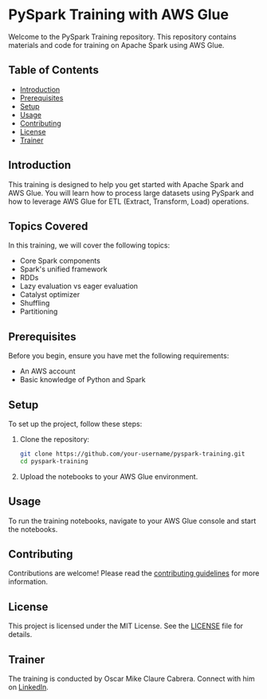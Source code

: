 # PySpark Training with AWS Glue

Welcome to the PySpark Training repository. This repository contains materials and code for training on Apache Spark using AWS Glue.

## Table of Contents
- [Introduction](#introduction)
- [Prerequisites](#prerequisites)
- [Setup](#setup)
- [Usage](#usage)
- [Contributing](#contributing)
- [License](#license)
- [Trainer](#trainer)

## Introduction
This training is designed to help you get started with Apache Spark and AWS Glue. You will learn how to process large datasets using PySpark and how to leverage AWS Glue for ETL (Extract, Transform, Load) operations.

## Topics Covered
In this training, we will cover the following topics:

  - Core Spark components
  - Spark's unified framework
  - RDDs
  - Lazy evaluation vs eager evaluation
  - Catalyst optimizer
  - Shuffling
  - Partitioning

## Prerequisites
Before you begin, ensure you have met the following requirements:
- An AWS account
- Basic knowledge of Python and Spark

## Setup
To set up the project, follow these steps:

1. Clone the repository:
    ```sh
    git clone https://github.com/your-username/pyspark-training.git
    cd pyspark-training
    ```

2. Upload the notebooks to your AWS Glue environment.

## Usage
To run the training notebooks, navigate to your AWS Glue console and start the notebooks.

## Contributing
Contributions are welcome! Please read the [contributing guidelines](CONTRIBUTING.md) for more information.

## License
This project is licensed under the MIT License. See the [LICENSE](LICENSE) file for details.

## Trainer
The training is conducted by Oscar Mike Claure Cabrera. Connect with him on [LinkedIn](https://www.linkedin.com/in/oscarclaure/).
